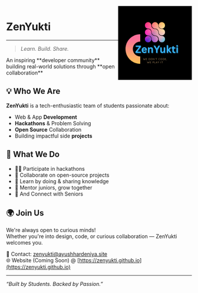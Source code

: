 <img src="/assets/ZenYukti Logo.png" alt="ZenYukti Logo" align="right" height="200" />

<H1 align="left" style="border-bottom: none;"> ZenYukti </H1>

---

> *Learn. Build. Share.*

<p>An inspiring **developer community** building real-world solutions through **open collaboration**</p>

## 💡 Who We Are

**ZenYukti** is a tech-enthusiastic team of students passionate about:
- Web & App **Development**
- **Hackathons** & Problem Solving
- **Open Source** Collaboration
- Building impactful side **projects**

## 🚀 What We Do

- 👨‍💻 Participate in hackathons
- 🤝 Collaborate on open-source projects
- 🧠 Learn by doing & sharing knowledge
- 🌱 Mentor juniors, grow together
- 🤝 And Connect with Seniors

## 🌍 Join Us

We're always open to curious minds!  
Whether you're into design, code, or curious collaboration — ZenYukti welcomes you.

📩 Contact: [zenyukti@ayushhardeniya.site](mailto:zenyukti@ayushhardeniya.site)  
🌐 Website (Coming Soon) @ [https://zenyukti.github.io](https://zenyukti.github.io)

---
*“Built by Students. Backed by Passion.”*
